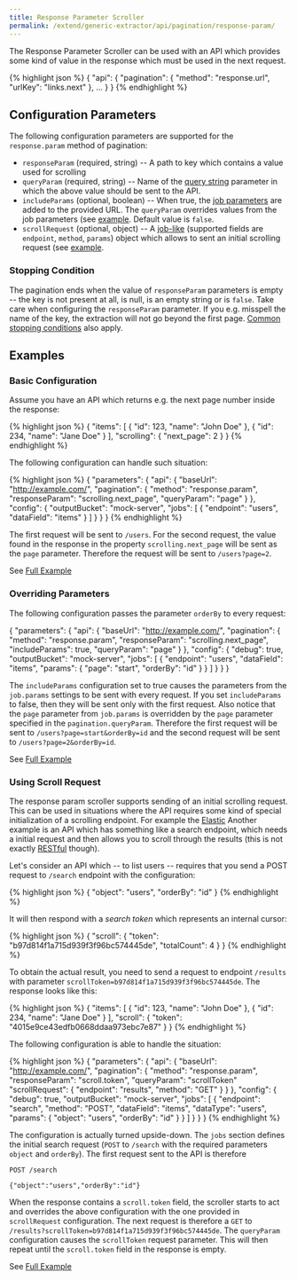 ```yaml
---
title: Response Parameter Scroller
permalink: /extend/generic-extractor/api/pagination/response-param/
---
```


The Response Parameter Scroller can be used with an API which provides some kind
of value in the response which must be used in the next request.

{% highlight json %}
{
    "api": {
        "pagination": {
            "method": "response.url",
            "urlKey": "links.next"
        },
        ...
    }
}
{% endhighlight %}

## Configuration Parameters
The following configuration parameters are supported for the `response.param` method of pagination:

- `responseParam` (required, string) -- A path to key which contains a value used for scrolling
- `queryParam` (required, string) -- Name of the [query string](/extend/generic-extractor/tutorial/rest/#url) parameter in which the above value should be sent to the API.
- `includeParams` (optional, boolean) -- When true, the [job parameters](/extend/generic-extractor/jobs/#request-parameters) are added to the provided URL. The `queryParam` overrides values from the job parameters (see [example](#overriding-parameters). Default value is `false`.
- `scrollRequest` (optional, object) -- A [job-like](/extend/generic-extractor/jobs/) (supported fields are `endpoint`, `method`, `params`) object which allows to sent an initial scrolling request (see [example](#using-scroll-request).

### Stopping Condition
The pagination ends when the value of `responseParam` parameters is empty -- the key is not present at all, is null,
is an empty string or is `false`. Take care when configuring the `responseParam` parameter. If you e.g. misspell the
name of the key, the extraction will not go beyond the first page. 
[Common stopping conditions](/extend/generic-extractor/api/pagination/#stopping-strategy) also apply.

## Examples

### Basic Configuration
Assume you have an API which returns e.g. the next page number inside the response:

{% highlight json %}
{
    "items": [
        {
            "id": 123,
            "name": "John Doe"
        },
        {
            "id": 234,
            "name": "Jane Doe"
        }
    ],
    "scrolling": {
        "next_page": 2
    }
}
{% endhighlight %}

The following configuration can handle such situation:

{% highlight json %}
{
    "parameters": {
        "api": {
            "baseUrl": "http://example.com/",
            "pagination": {
                "method": "response.param",
                "responseParam": "scrolling.next_page",
                "queryParam": "page"
            }
        },
        "config": {
            "outputBucket": "mock-server",
            "jobs": [
                {
                    "endpoint": "users",
                    "dataField": "items"
                }
            ]
        }
    }
}
{% endhighlight %}

The first request will be sent to `/users`. For the second request, the value found in the response 
in the property `scrolling.next_page` will be sent as the `page` parameter. Therefore the request 
will be sent to `/users?page=2`.

See [Full Example](todo:057-pagination-response-param-basic)

### Overriding Parameters
The following configuration passes the parameter `orderBy` to every request:

{
    "parameters": {
        "api": {
            "baseUrl": "http://example.com/",
            "pagination": {
                "method": "response.param",
                "responseParam": "scrolling.next_page",
                "includeParams": true,
                "queryParam": "page"
            }
        },
        "config": {
            "debug": true,
            "outputBucket": "mock-server",
            "jobs": [
                {
                    "endpoint": "users",
                    "dataField": "items",
                    "params": {
                        "page": "start",
                        "orderBy": "id"
                    }
                }
            ]
        }
    }
}

The `includeParams` configuration set to true causes the parameters from the `job.params` settings to 
be sent with every request. If you set `includeParams` to false, then they will be sent only with
the first request. Also notice that the `page` parameter from `job.params` is overridden by the 
`page` parameter specified in the `pagination.queryParam`. Therefore the first request will be
sent to `/users?page=start&orderBy=id` and the second request will be sent to `/users?page=2&orderBy=id`.

See [Full Example](todo:058-pagination-response-param-override)

### Using Scroll Request
The response param scroller supports sending of an initial scrolling request. This can be used
in situations where the API requires some kind of special initialization of a scrolling endpoint.
For example the [Elastic](https://www.elastic.co/guide/en/elasticsearch/reference/5.2/search-request-scroll.html)
Another example is an API which has something like a search endpoint, which needs a initial request and
then allows you to scroll through the results (this is not exactly [RESTful](todo) though).

Let's consider an API which -- to list users -- requires that you send a POST request to
`/search` endpoint with the configuration:

{% highlight json %}
{
    "object": "users",
    "orderBy": "id"
}
{% endhighlight %}

It will then respond with a *search token* which represents an internal cursor:

{% highlight json %}
{
    "scroll": {
        "token": "b97d814f1a715d939f3f96bc574445de",
        "totalCount": 4
    }
}
{% endhighlight %}

To obtain the actual result, you need to send a request to endpoint `/results` with parameter
`scrollToken=b97d814f1a715d939f3f96bc574445de`. The response looks like this:

{% highlight json %}
{
    "items": [
        {
            "id": 123,
            "name": "John Doe"
        },
        {
            "id": 234,
            "name": "Jane Doe"
        }
    ],
    "scroll": {
        "token": "4015e9ce43edfb0668ddaa973ebc7e87"
    }
}
{% endhighlight %}

The following configuration is able to handle the situation:

{% highlight json %}
{
    "parameters": {
        "api": {
            "baseUrl": "http://example.com/",
            "pagination": {
                "method": "response.param",
                "responseParam": "scroll.token",
                "queryParam": "scrollToken"
                "scrollRequest": {
                    "endpoint": "results",
                    "method": "GET"
                }
            }
        },
        "config": {
            "debug": true,
            "outputBucket": "mock-server",
            "jobs": [
                {
                    "endpoint": "search",
                    "method": "POST",
                    "dataField": "items",
                    "dataType": "users",
                    "params": {
                        "object": "users",
                        "orderBy": "id"
                    }
                }
            ]
        }
    }
}
{% endhighlight %}

The configuration is actually turned upside-down. The `jobs` section defines the initial search request
(`POST` to `/search` with the required parameters `object` and `orderBy`). The first request sent to the API 
is therefore

    POST /search

    {"object":"users","orderBy":"id"}

When the response contains a `scroll.token` field, the scroller starts to act and overrides the above 
configuration with the one provided in `scrollRequest` configuration. The next request is therefore 
a `GET` to `/results?scrollToken=b97d814f1a715d939f3f96bc574445de`. The `queryParam` configuration
causes the `scrollToken` request parameter. This will then repeat until the `scroll.token` field in the response is empty.

See [Full Example](todo:059-pagination-response-param-scroll-request)
